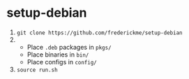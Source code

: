 # setup-debian

1. `git clone https://github.com/frederickme/setup-debian`
2. 
    - Place `.deb` packages in `pkgs/`
    - Place binaries in `bin/`
    - Place configs in `config/`
3. `source run.sh`

`````````